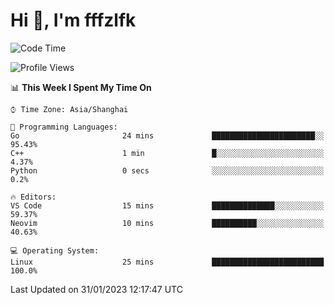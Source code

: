 # Hi 👋, I'm fffzlfk

<!--START_SECTION:waka-->
![Code Time](http://img.shields.io/badge/Code%20Time-40%20hrs%2013%20mins-blue)

![Profile Views](http://img.shields.io/badge/Profile%20Views-4-blue)

📊 **This Week I Spent My Time On** 

```text
⌚︎ Time Zone: Asia/Shanghai

💬 Programming Languages: 
Go                       24 mins             ███████████████████████░░   95.43% 
C++                      1 min               █░░░░░░░░░░░░░░░░░░░░░░░░   4.37% 
Python                   0 secs              ░░░░░░░░░░░░░░░░░░░░░░░░░   0.2%

🔥 Editors: 
VS Code                  15 mins             ██████████████░░░░░░░░░░░   59.37% 
Neovim                   10 mins             ██████████░░░░░░░░░░░░░░░   40.63%

💻 Operating System: 
Linux                    25 mins             █████████████████████████   100.0%

```


 Last Updated on 31/01/2023 12:17:47 UTC
<!--END_SECTION:waka-->
